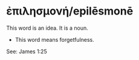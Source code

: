 # ἐπιλησμονή/epilēsmonē 
This word is an idea. It is a noun. 

* This word means forgetfulness.

See: James 1:25
